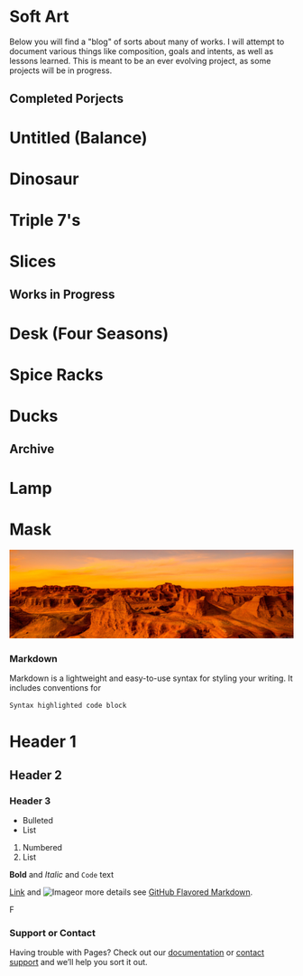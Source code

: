 # Soft Art

Below you will find a "blog" of sorts about many of works.  I will attempt to document various things like composition, goals and intents, as well as lessons learned. This is meant to be an ever evolving project, as some projects will be in progress.

## Completed Porjects

# Untitled (Balance)
# Dinosaur
# Triple 7's
# Slices


## Works in Progress

# Desk (Four Seasons)
# Spice Racks
# Ducks

## Archive

# Lamp
# Mask

<img src="19296_en_1.jpg">

### Markdown

Markdown is a lightweight and easy-to-use syntax for styling your writing. It includes conventions for

```markdown
Syntax highlighted code block
```
# Header 1
## Header 2
### Header 3

- Bulleted
- List

1. Numbered
2. List

**Bold** and _Italic_ and `Code` text

[Link](url) and ![Image](src)or more details see [GitHub Flavored Markdown](https://guides.github.com/features/mastering-markdown/).


F


### Support or Contact

Having trouble with Pages? Check out our [documentation](https://help.github.com/categories/github-pages-basics/) or [contact support](https://github.com/contact) and we’ll help you sort it out.
